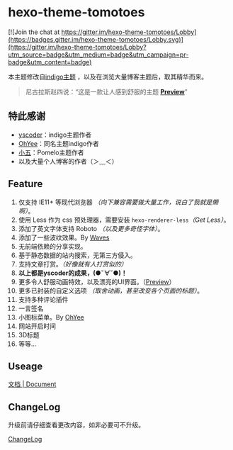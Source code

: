 hexo-theme-tomotoes
======================
[![Join the chat at https://gitter.im/hexo-theme-tomotoes/Lobby](https://badges.gitter.im/hexo-theme-tomotoes/Lobby.svg)](https://gitter.im/hexo-theme-tomotoes/Lobby?utm_source=badge&utm_medium=badge&utm_campaign=pr-badge&utm_content=badge)  

本主题修改自[indigo主题](https://github.com/yscoder/hexo-theme-indigo)  ，以及在浏览大量博客主题后，取其精华而来。    
 
> 尼古拉斯赵四说：“这是一款让人感到舒服的主题 **[Preview](http://tomotoes.com/)**”

## 特此感谢
- [yscoder](http://imys.net/)：indigo主题作者
- [OhYee](https://www.oyohyee.com)：同名主题indigo作者  
- [小五](https://cherryml.com/)：Pomelo主题作者
- 以及大量个人博客的作者（＞﹏＜）

## Feature
1. 仅支持 IE11+ 等现代浏览器 *（向下兼容需要做大量工作，说白了我就是懒啊）*。
2. 使用 Less 作为 css 预处理器，需要安装 `hexo-renderer-less`*（Get Less）*。
3. 添加了英文字体支持 Roboto *（以及更多奇怪字体）*。
4. 添加了一些波纹效果。By [Waves](https://github.com/fians/Waves)
5. 无前端依赖的分享实现。
6. 基于静态数据的站内搜索，无第三方侵入。
7. 支持文章打赏。*（好像就有人打赏似的）*
8. **以上都是yscoder的成果，(●ˇ∀ˇ●)！**
9. 更多令人舒服动画特效，以及漂亮的UI界面。（[Preview](http://tomotoes.com/)）
10. 更多已封装的自定义选项 *（取舍动画，甚至改变各个页面的标题）*。
11. 支持多种评论插件
12. 一言签名
13. 小图标菜单。By [OhYee](https://www.oyohyee.com)
14. 网站开启时间
15. 3D标题
16. 等等...

## Useage

[文档 | Document](https://github.com/yscoder/hexo-theme-tomotoes/wiki)

## ChangeLog

升级前请仔细查看更改内容，如非必要可不升级。

[ChangeLog](https://github.com/yscoder/hexo-theme-tomotoes/releases)
